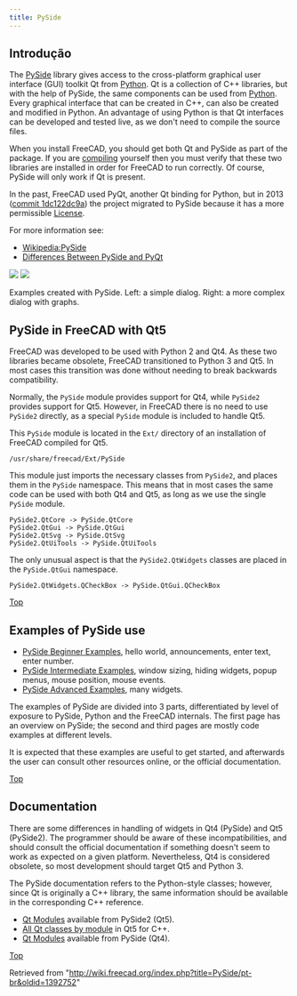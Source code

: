 ```yaml
---
title: PySide
---
```

## Introdução

The [PySide](/PySide "PySide") library gives access to the cross-platform graphical user interface (GUI) toolkit Qt from [Python](/Python "Python"). Qt is a collection of C++ libraries, but with the help of PySide, the same components can be used from [Python](/Python "Python"). Every graphical interface that can be created in C++, can also be created and modified in Python. An advantage of using Python is that Qt interfaces can be developed and tested live, as we don't need to compile the source files.

When you install FreeCAD, you should get both Qt and PySide as part of the package. If you are [compiling](/Compiling "Compiling") yourself then you must verify that these two libraries are installed in order for FreeCAD to run correctly. Of course, PySide will only work if Qt is present.

In the past, FreeCAD used PyQt, another Qt binding for Python, but in 2013 ([commit 1dc122dc9a](https://github.com/FreeCAD/FreeCAD/commit/1dc122dc9a)) the project migrated to PySide because it has a more permissible [License](/License "License").

For more information see:

* [Wikipedia:PySide](https://en.wikipedia.org/wiki/PySide)
* [Differences Between PySide and PyQt](https://wiki.qt.io/Differences_Between_PySide_and_PyQt)

![](/images/PySideScreenSnapshot1.jpg) ![](/images/PySideScreenSnapshot2.jpg)

Examples created with PySide. Left: a simple dialog. Right: a more complex dialog with graphs.

## PySide in FreeCAD with Qt5

FreeCAD was developed to be used with Python 2 and Qt4. As these two libraries became obsolete, FreeCAD transitioned to Python 3 and Qt5. In most cases this transition was done without needing to break backwards compatibility.

Normally, the `PySide` module provides support for Qt4, while `PySide2` provides support for Qt5. However, in FreeCAD there is no need to use `PySide2` directly, as a special `PySide` module is included to handle Qt5.

This `PySide` module is located in the `Ext/` directory of an installation of FreeCAD compiled for Qt5.

```
/usr/share/freecad/Ext/PySide

```

This module just imports the necessary classes from `PySide2`, and places them in the `PySide` namespace. This means that in most cases the same code can be used with both Qt4 and Qt5, as long as we use the single `PySide` module.

```
PySide2.QtCore -> PySide.QtCore
PySide2.QtGui -> PySide.QtGui
PySide2.QtSvg -> PySide.QtSvg
PySide2.QtUiTools -> PySide.QtUiTools

```

The only unusual aspect is that the `PySide2.QtWidgets` classes are placed in the `PySide.QtGui` namespace.

```
PySide2.QtWidgets.QCheckBox -> PySide.QtGui.QCheckBox

```

[Top](#top)

## Examples of PySide use

* [PySide Beginner Examples](/PySide_Beginner_Examples "PySide Beginner Examples"), hello world, announcements, enter text, enter number.
* [PySide Intermediate Examples](/PySide_Intermediate_Examples "PySide Intermediate Examples"), window sizing, hiding widgets, popup menus, mouse position, mouse events.
* [PySide Advanced Examples](/PySide_Advanced_Examples "PySide Advanced Examples"), many widgets.

The examples of PySide are divided into 3 parts, differentiated by level of exposure to PySide, Python and the FreeCAD internals. The first page has an overview on PySide; the second and third pages are mostly code examples at different levels.

It is expected that these examples are useful to get started, and afterwards the user can consult other resources online, or the official documentation.

[Top](#top)

## Documentation

There are some differences in handling of widgets in Qt4 (PySide) and Qt5 (PySide2). The programmer should be aware of these incompatibilities, and should consult the official documentation if something doesn't seem to work as expected on a given platform. Nevertheless, Qt4 is considered obsolete, so most development should target Qt5 and Python 3.

The PySide documentation refers to the Python-style classes; however, since Qt is originally a C++ library, the same information should be available in the corresponding C++ reference.

* [Qt Modules](https://doc.qt.io/qtforpython/modules.html) available from PySide2 (Qt5).
* [All Qt classes by module](https://doc.qt.io/qt-5/modules-cpp.html) in Qt5 for C++.
* [Qt Modules](https://deptinfo-ensip.univ-poitiers.fr/ENS/pyside-docs/index.html) available from PySide (Qt4).

[Top](#top)

Retrieved from "<http://wiki.freecad.org/index.php?title=PySide/pt-br&oldid=1392752>"